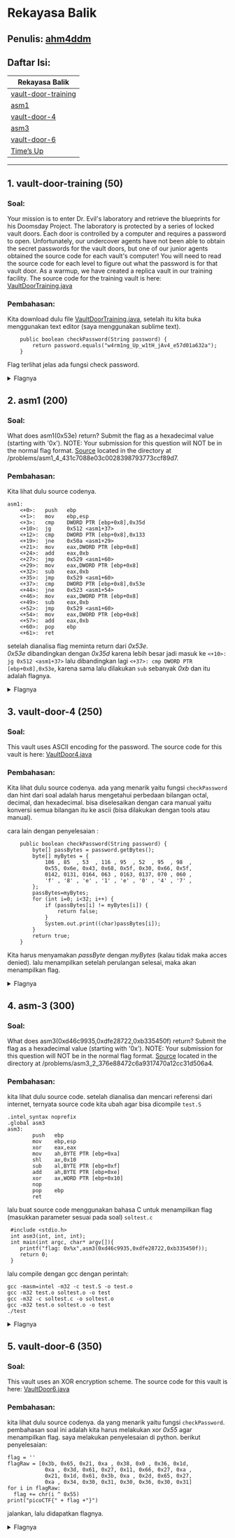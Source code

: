 # Rekayasa Balik

## Penulis: [ahm4ddm](https://github.com/ahm4ddm)
## Daftar Isi:

| Rekayasa Balik  |
| ------------- |
| [vault-door-training](#1-vault-door-training-50)|
| [asm1](#2-asm1-200)|
| [vault-door-4](#3-vault-door-4-250)|
| [asm3](#4-asm-300)|
| [vault-door-6](#5-vault-door-6-350)|
| [Time’s Up]()|

---
## 1. vault-door-training (50)

### Soal:
Your mission is to enter Dr. Evil's laboratory and retrieve the blueprints for his Doomsday Project. The laboratory is protected by a series of locked vault doors. Each door is controlled by a computer and requires a password to open. Unfortunately, our undercover agents have not been able to obtain the secret passwords for the vault doors, but one of our junior agents obtained the source code for each vault's computer! You will need to read the source code for each level to figure out what the password is for that vault door. As a warmup, we have created a replica vault in our training facility. The source code for the training vault is here: [VaultDoorTraining.java](https://2019shell1.picoctf.com/static/56c37b7d53ba094dd5b05587ad27d3cf/VaultDoorTraining.java)
    
### Pembahasan:
Kita download dulu file [VaultDoorTraining.java](https://2019shell1.picoctf.com/static/56c37b7d53ba094dd5b05587ad27d3cf/VaultDoorTraining.java), setelah itu kita buka menggunakan text editor (saya menggunakan sublime text). 
```
	public boolean checkPassword(String password) {  
    	return password.equals("w4rm1ng_Up_w1tH_jAv4_e57d01a632a");  
    }
```
Flag terlihat jelas ada fungsi check password.
<details>
	<summary>Flagnya</summary>

	picoCTF{w4rm1ng_Up_w1tH_jAv4_e57d01a632a}

</details>  


## 2. asm1 (200)

### Soal:
What does asm1(0x53e) return? Submit the flag as a hexadecimal value (starting with '0x'). NOTE: Your submission for this question will NOT be in the normal flag format. [Source](https://2019shell1.picoctf.com/static/646a8167294d5c95b6446576264f24ab/test.S) located in the directory at /problems/asm1_4_431c7088e03c0028398793773ccf89d7.

### Pembahasan:
Kita lihat dulu source codenya. 
```
asm1:
	<+0>:	push   ebp
	<+1>:	mov    ebp,esp
	<+3>:	cmp    DWORD PTR [ebp+0x8],0x35d 	
	<+10>:	jg     0x512 <asm1+37> 			
	<+12>:	cmp    DWORD PTR [ebp+0x8],0x133
	<+19>:	jne    0x50a <asm1+29>
	<+21>:	mov    eax,DWORD PTR [ebp+0x8]
	<+24>:	add    eax,0xb
	<+27>:	jmp    0x529 <asm1+60>
	<+29>:	mov    eax,DWORD PTR [ebp+0x8]
	<+32>:	sub    eax,0xb
	<+35>:	jmp    0x529 <asm1+60>
	<+37>:	cmp    DWORD PTR [ebp+0x8],0x53e	
	<+44>:	jne    0x523 <asm1+54>
	<+46>:	mov    eax,DWORD PTR [ebp+0x8]
	<+49>:	sub    eax,0xb
	<+52>:	jmp    0x529 <asm1+60>
	<+54>:	mov    eax,DWORD PTR [ebp+0x8]
	<+57>:	add    eax,0xb
	<+60>:	pop    ebp
	<+61>:	ret    
```
setelah dianalisa flag meminta return dari *0x53e*.  
*0x53e* dibandingkan dengan *0x35d* karena lebih besar jadi masuk ke <code><+10>:	jg     0x512 <asm1+37></code> lalu dibandingkan lagi <code><+37>:	cmp    DWORD PTR [ebp+0x8],0x53e</code>, karena sama lalu dilakukan <code>sub</code> sebanyak *0xb* dan itu adalah flagnya.
<details>
	<summary>Flagnya</summary>

	0x533

</details>

## 3. vault-door-4 (250)

### Soal:
This vault uses ASCII encoding for the password. The source code for this vault is here: [VaultDoor4.java](https://2019shell1.picoctf.com/static/b8a4ba51f30b373f6df7682709e43c8d/VaultDoor4.java)

### Pembahasan:
Kita lihat dulu source codenya.
ada yang menarik yaitu fungsi <code>checkPassword</code> dan hint dari soal adalah harus mengetahui perbedaan bilangan octal, decimal, dan hexadecimal. bisa diselesaikan dengan cara manual yaitu konversi semua bilangan itu ke ascii (bisa dilakukan dengan tools atau manual).

cara lain dengan penyelesaian :
```
    public boolean checkPassword(String password) {
        byte[] passBytes = password.getBytes();
        byte[] myBytes = {
            106 , 85  , 53  , 116 , 95  , 52  , 95  , 98  ,
            0x55, 0x6e, 0x43, 0x68, 0x5f, 0x30, 0x66, 0x5f,
            0142, 0131, 0164, 063 , 0163, 0137, 070 , 060 ,
            'f' , '8' , 'e' , '1' , 'e' , '0' , '4' , '7' ,
        };
        passBytes=myBytes;
        for (int i=0; i<32; i++) {
            if (passBytes[i] != myBytes[i]) {
                return false;
            }
            System.out.print((char)passBytes[i]);
        }
        return true;
    }
```    
Kita harus menyamakan *passByte* dengan *myBytes* (kalau tidak maka acces denied). lalu menampilkan setelah perulangan selesai, maka akan menampilkan flag.
<details>
    <summary>Flagnya</summary>

    picoCTF{jU5t_4_bUnCh_0f_bYt3s_80f8e1e047}

</details>  

## 4. asm-3 (300)

### Soal:
What does asm3(0xd46c9935,0xdfe28722,0xb335450f) return? Submit the flag as a hexadecimal value (starting with '0x'). NOTE: Your submission for this question will NOT be in the normal flag format. [Source](https://2019shell1.picoctf.com/static/7fa30288613be44a6a39c1191ccf1971/test.S) located in the directory at /problems/asm3_2_376e88472c6a9317470a12cc31d506a4.

### Pembahasan:
kita lihat dulu source code.
setelah dianalisa dan mencari referensi dari internet, ternyata source code kita ubah agar bisa dicompile
<code>test.S</code>
```
.intel_syntax noprefix
.global asm3
asm3:
        push   ebp
        mov    ebp,esp
        xor    eax,eax
        mov    ah,BYTE PTR [ebp+0xa]
        shl    ax,0x10
        sub    al,BYTE PTR [ebp+0xf]
        add    ah,BYTE PTR [ebp+0xe]
        xor    ax,WORD PTR [ebp+0x10]
        nop
        pop    ebp
        ret    

```
lalu buat source code menggunakan bahasa C untuk menampilkan flag (masukkan parameter sesuai pada soal)
<code>soltest.c</code>
```
 #include <stdio.h>
 int asm3(int, int, int);
 int main(int argc, char* argv[]){
    printf("flag: 0x%x",asm3(0xd46c9935,0xdfe28722,0xb335450f));
    return 0;
 }
```
lalu compile dengan gcc dengan perintah:
```
gcc -masm=intel -m32 -c test.S -o test.o
gcc -m32 test.o soltest.o -o test
gcc -m32 -c soltest.c -o soltest.o
gcc -m32 test.o soltest.o -o test
./test
```
<details>
    <summary>Flagnya</summary>

    0xa72e

</details>  


## 5. vault-door-6 (350)

### Soal:
This vault uses an XOR encryption scheme. The source code for this vault is here: [VaultDoor6.java](https://2019shell1.picoctf.com/static/baceedcb57993355ba6eac807ca041b0/VaultDoor6.java)

### Pembahasan:
kita lihat dulu source codenya.
da yang menarik yaitu fungsi <code>checkPassword</code>. pembahasan soal ini adalah kita harus melakukan xor *0x55* agar menampilkan flag. saya melakukan penyelesaian di python.
berikut penyelesaian:
```
flag = ''
flagRaw = [0x3b, 0x65, 0x21, 0xa , 0x38, 0x0 , 0x36, 0x1d,
            0xa , 0x3d, 0x61, 0x27, 0x11, 0x66, 0x27, 0xa ,
            0x21, 0x1d, 0x61, 0x3b, 0xa , 0x2d, 0x65, 0x27,
            0xa , 0x34, 0x30, 0x31, 0x30, 0x36, 0x30, 0x31]
for i in flagRaw:
  flag += chr(i ^ 0x55)
print("picoCTF{" + flag +"}")
```
jalankan, lalu didapatkan flagnya.
<details>
    <summary>Flagnya</summary>

    picoCTF{n0t_mUcH_h4rD3r_tH4n_x0r_aedeced}

</details>